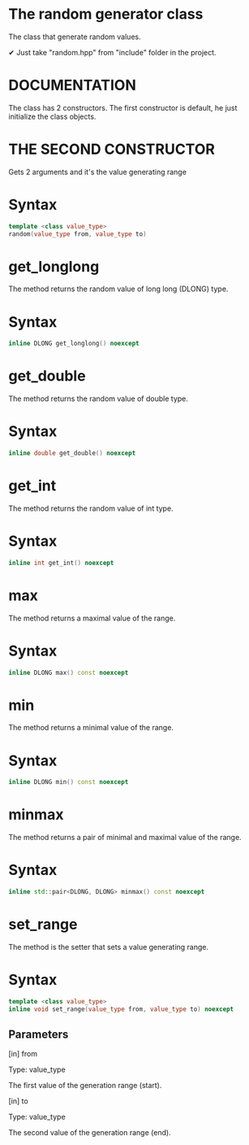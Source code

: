 # The random generator class

The class that generate random values.

✔ Just take "random.hpp" from "include" folder in the project.

# DOCUMENTATION
The class has 2 constructors. The first constructor is default, he just initialize the class objects.

# THE SECOND CONSTRUCTOR

Gets 2 arguments and it's the value generating range 

# Syntax
``` C++
template <class value_type>
random(value_type from, value_type to)
```

# get_longlong

The method returns the random value of long long (DLONG) type.

# Syntax

``` C++
inline DLONG get_longlong() noexcept
```

# get_double

The method returns the random value of double type.

# Syntax

``` C++
inline double get_double() noexcept
```

# get_int

The method returns the random value of int type.

# Syntax

``` C++
inline int get_int() noexcept
```

# max

The method returns a maximal value of the range.

# Syntax

``` C++
inline DLONG max() const noexcept
```

# min

The method returns a minimal value of the range.

# Syntax

``` C++
inline DLONG min() const noexcept
```

# minmax

The method returns a pair of minimal and maximal value of the range.

# Syntax

``` C++
inline std::pair<DLONG, DLONG> minmax() const noexcept
```

# set_range

The method is the setter that sets a value generating range.

# Syntax

``` C++
template <class value_type>
inline void set_range(value_type from, value_type to) noexcept
```

## Parameters
[in] from

Type: value_type

The first value of the generation range (start).


[in] to

Type: value_type

The second value of the generation range (end).
